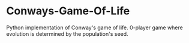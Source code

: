 # Conways-Game-Of-Life
Python implementation of Conway's game of life. 0-player game where evolution is determined by the population's seed.
